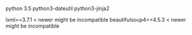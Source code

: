 python 3.5
python3-dateutil
python3-jinja2

lxml==3.7.1   < newer might be incompatible
beautifulsoup4==4.5.3   < newer might be incompatible


